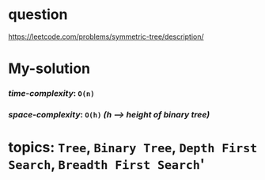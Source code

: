 # question
https://leetcode.com/problems/symmetric-tree/description/

# **My-solution**

### _time-complexity_: `O(n)`
### _space-complexity_: `O(h)` _(h --> height of binary tree)_



# topics: `Tree`, `Binary Tree`, `Depth First Search`, `Breadth First Search`'
